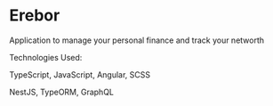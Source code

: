 # Erebor
Application to manage your personal finance and track your networth 

Technologies Used:

TypeScript,
JavaScript,
Angular,
SCSS

NestJS,
TypeORM,
GraphQL

